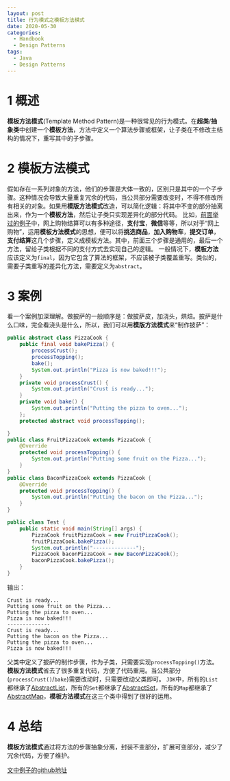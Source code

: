 ```yaml
---
layout: post
title: 行为模式之模板方法模式
date: 2020-05-30
categories:
  - Handbook
  - Design Patterns
tags:
  - Java
  - Design Patterns
---
```


# 1 概述

**模板方法模式**(Template Method Pattern)是一种很常见的行为模式。在**超类**/**抽象类**中创建一个**模板方法**，方法中定义一个算法步骤或框架，让子类在不修改主结构的情况下，重写其中的子步骤。

# 2 模板方法模式

假如存在一系列对象的方法，他们的步骤是大体一致的，区别只是其中的一个子步骤。这种情况会导致大量重复冗余的代码，当公共部分需要改变时，不得不修改所有相关的对象。如果用**模版方法模式**改造，可以简化逻辑：将其中不变的部分抽离出来，作为一个**模板方法**，然后让子类只实现差异化的部分代码。
比如，[前面举过的例子](https://nightfield.com.cn/index.php/archives/137/#directory079692301751366952)中，网上购物结算可以有多种途径，**支付宝**，**微信**等等，所以对于“网上购物”，运用**模板方法模式**的思想，便可以将**挑选商品**，**加入购物车**，**提交订单**，**支付结算**这几个步骤，定义成模板方法。其中，前面三个步骤是通用的，最后一个方法，留给子类根据不同的支付方式去实现自己的逻辑。
一般情况下，**模板方法**应该定义为`final`，因为它包含了算法的框架，不应该被子类覆盖重写。类似的，需要子类重写的差异化方法，需要定义为`abstract`。

# 3 案例

看一个案例加深理解。做披萨的一般顺序是：做披萨皮，加浇头，烘焙。披萨是什么口味，完全看浇头是什么，所以，我们可以用**模版方法模式**来“制作披萨”：
~~~java
public abstract class PizzaCook {
    public final void bakePizza() {
        processCrust();
        processTopping();
        bake();
        System.out.println("Pizza is now baked!!!");
    }
    private void processCrust() {
        System.out.println("Crust is ready...");
    }
    private void bake() {
        System.out.println("Putting the pizza to oven...");
    };
    protected abstract void processTopping();

}
public class FruitPizzaCook extends PizzaCook {
    @Override
    protected void processTopping() {
        System.out.println("Putting some fruit on the Pizza...");
    }
}
public class BaconPizzaCook extends PizzaCook {
    @Override
    protected void processTopping() {
        System.out.println("Putting the bacon on the Pizza...");
    }
}

public class Test {
    public static void main(String[] args) {
        PizzaCook fruitPizzaCook = new FruitPizzaCook();
        fruitPizzaCook.bakePizza();
        System.out.println("--------------");
        PizzaCook baconPizzaCook = new BaconPizzaCook();
        baconPizzaCook.bakePizza();
    }
}
~~~

输出：
~~~
Crust is ready...
Putting some fruit on the Pizza...
Putting the pizza to oven...
Pizza is now baked!!!
--------------
Crust is ready...
Putting the bacon on the Pizza...
Putting the pizza to oven...
Pizza is now baked!!!
~~~

父类中定义了披萨的制作步骤，作为子类，只需要实现`processTopping()`方法。**模板方法模式**省去了很多重复代码，方便了代码重用。当公共部分(`processCrust()`/`bake`)需要改动时，只需要改动父类即可。
`JDK`中，所有的`List`都继承了[AbstractList](https://docs.oracle.com/javase/8/docs/api/java/util/AbstractList.html)，所有的`Set`都继承了[AbstractSet](https://docs.oracle.com/javase/8/docs/api/java/util/AbstractSet.html)，所有的`Map`都继承了[AbstractMap](https://docs.oracle.com/javase/8/docs/api/java/util/AbstractMap.html)，**模板方法模式**在这三个类中得到了很好的运用。

# 4 总结

**模板方法模式**通过将方法的步骤抽象分离，封装不变部分，扩展可变部分，减少了冗余代码，方便了维护。

[文中例子的github地址](https://github.com/chingjustwe/designPattern)